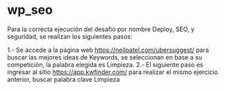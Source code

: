 # wp_seo

Para la correcta ejecución del desafio por nombre Deploy, SEO, y seguridad, se realizan los siguientes pasos:

1.- Se accede a la pagina web https://neilpatel.com/ubersuggest/ para buscar las mejores ideas de Keywords, se seleccionan en base a su competición, la palabra elegida es Limpieza.
2.- El siguiente paso es ingresar al sitio https://app.kwfinder.com/ para realizar el mismo ejercicio anterior, buscar palabra clave Limpieza
